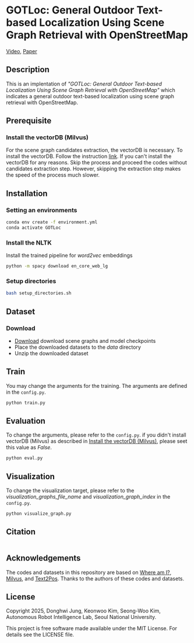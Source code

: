 # GOTLoc: General Outdoor Text-based Localization Using Scene Graph Retrieval with OpenStreetMap
[Video](), [Paper]()

## Description
This is an implentation of *"GOTLoc: General Outdoor Text-based Localization Using Scene Graph Retrieval with OpenStreetMap"* which indicates a general outdoor text-based localization using scene graph retrieval with OpenStreetMap.

## Prerequisite
### Install the vectorDB (Milvus)
For the scene graph candidates extraction, the vectorDB is necessary.
To install the vectorDB. Follow the instruction [link](https://github.com/milvus-io/milvus).
If you can't install the vectorDB for any reasons. Skip the process and proceed the codes without candidates extraction step.
However, skipping the extraction step makes the speed of the process much slower.

## Installation
### Setting an environments
```bash
conda env create -f environment.yml
conda activate GOTLoc
```
### Install the NLTK
Install the trained pipeline for *word2vec* embeddings
```bash
python -m spacy download en_core_web_lg
```
### Setup directories
```bash
bash setup_directories.sh
```

## Dataset
### Download
- [Download](https://drive.google.com/drive/folders/1oLksAHJl-AUjUM-LIVP5e3i9wMGqhxyl?usp=sharing) download scene graphs and model checkpoints
- Place the downloaded datasets to the *data* directory
- Unzip the downloaded dataset

## Train
You may change the arguments for the training. The arguments are defined in the `config.py`.
```bash
python train.py
```

## Evaluation
To change the arguments, please refer to the `config.py`. if you didn't install vectorDB (Milvus) as described in [Install the vectorDB (Milvus)](#Install-the-vectorDB-(Milvus)), please seet this value as *False*.
```bash
python eval.py
```

## Visualization
To change the visualization target, please refer to the *visualization_graphs_file_name* and *visualization_graph_index* in the `config.py`.
```bash
python visualize_graph.py
```

## Citation
```
```

## Acknowledgements
The codes and datasets in this repository are based on [Where am I?](https://github.com/jiaqchen/whereami-text2sgm), [Milvus](https://github.com/milvus-io/milvus), and [Text2Pos](https://github.com/mako443/Text2Pos-CVPR2022). Thanks to the authors of these codes and datasets.

## License

Copyright 2025, Donghwi Jung, Keonwoo Kim, Seong-Woo Kim, Autonomous Robot Intelligence Lab, Seoul National University.

This project is free software made available under the MIT License. For details see the LICENSE file.